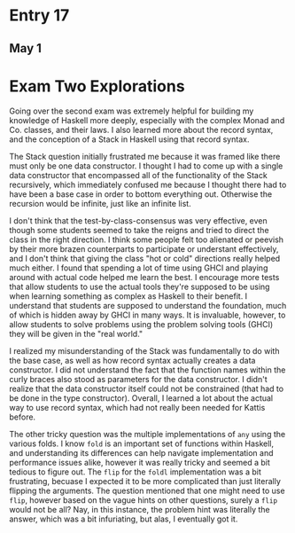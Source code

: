 # Entry 17

## May 1

# Exam Two Explorations

Going over the second exam was extremely helpful for building my knowledge of Haskell more deeply, especially with the complex Monad and Co. classes, and their laws. I also learned more about the record syntax, and the conception of a Stack in Haskell using that record syntax.

The Stack question initially frustrated me because it was framed like there must only be one data constructor. I thought I had to come up with a single data constructor that encompassed all of the functionality of the Stack recursively, which immediately confused me because I thought there had to have been a base case in order to bottom everything out. Otherwise the recursion would be infinite, just like an infinite list.

I don't think that the test-by-class-consensus was very effective, even though some students seemed to take the reigns and tried to direct the class in the right direction. I think some people felt too alienated or peevish by their more brazen counterparts to participate or understant effectively, and I don't think that giving the class "hot or cold" directions really helped much either. I found that spending a lot of time using GHCI and playing around with actual code helped me learn the best. I encourage more tests that allow students to use the actual tools they're supposed to be using when learning something as complex as Haskell to their benefit. I understand that students are supposed to understand the foundation, much of which is hidden away by GHCI in many ways. It is invaluable, however, to allow students to solve problems using the problem solving tools (GHCI) they will be given in the "real world."

I realized my misunderstanding of the Stack was fundamentally to do with the base case, as well as how record syntax actually creates a data constructor. I did not understand the fact that the function names within the curly braces also stood as parameters for the data constructor. I didn't realize that the data constructor itself could not be constrained (that had to be done in the type constructor). Overall, I learned a lot about the actual way to use record syntax, which had not really been needed for Kattis before.

The other tricky question was the multiple implementations of `any` using the various folds. I know `fold` is an important set of functions within Haskell, and understanding its differences can help navigate implementation and performance issues alike, however it was really tricky and seemed a bit tedious to figure out. The `flip` for the `foldl` implementation was a bit frustrating, becuase I expected it to be more complicated than just literally flipping the arguments. The question mentioned that one might need to use `flip`, however based on the vague hints on other questions, surely a `flip` would not be all? Nay, in this instance, the problem hint was literally the answer, which was a bit infuriating, but alas, I eventually got it.